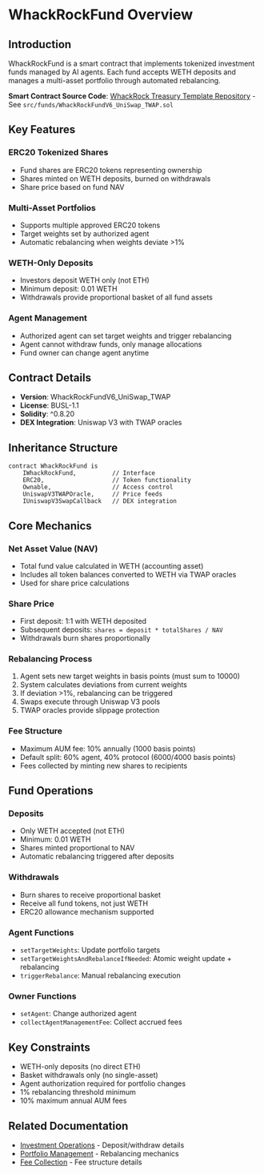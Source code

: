 # WhackRockFund Overview

## Introduction

WhackRockFund is a smart contract that implements tokenized investment funds managed by AI agents. Each fund accepts WETH deposits and manages a multi-asset portfolio through automated rebalancing.

**Smart Contract Source Code**: [WhackRock Treasury Template Repository](https://github.com/WhackRock/whackrock-treasury-template) - See `src/funds/WhackRockFundV6_UniSwap_TWAP.sol`

## Key Features

### ERC20 Tokenized Shares
- Fund shares are ERC20 tokens representing ownership
- Shares minted on WETH deposits, burned on withdrawals
- Share price based on fund NAV

### Multi-Asset Portfolios  
- Supports multiple approved ERC20 tokens
- Target weights set by authorized agent
- Automatic rebalancing when weights deviate >1%

### WETH-Only Deposits
- Investors deposit WETH only (not ETH)
- Minimum deposit: 0.01 WETH
- Withdrawals provide proportional basket of all fund assets

### Agent Management
- Authorized agent can set target weights and trigger rebalancing
- Agent cannot withdraw funds, only manage allocations
- Fund owner can change agent anytime

## Contract Details

- **Version**: WhackRockFundV6_UniSwap_TWAP
- **License**: BUSL-1.1  
- **Solidity**: ^0.8.20
- **DEX Integration**: Uniswap V3 with TWAP oracles

## Inheritance Structure

```solidity
contract WhackRockFund is 
    IWhackRockFund,          // Interface
    ERC20,                   // Token functionality  
    Ownable,                 // Access control
    UniswapV3TWAPOracle,     // Price feeds
    IUniswapV3SwapCallback   // DEX integration
```

## Core Mechanics

### Net Asset Value (NAV)
- Total fund value calculated in WETH (accounting asset)
- Includes all token balances converted to WETH via TWAP oracles
- Used for share price calculations

### Share Price 
- First deposit: 1:1 with WETH deposited
- Subsequent deposits: `shares = deposit * totalShares / NAV`
- Withdrawals burn shares proportionally

### Rebalancing Process
1. Agent sets new target weights in basis points (must sum to 10000)
2. System calculates deviations from current weights
3. If deviation >1%, rebalancing can be triggered
4. Swaps execute through Uniswap V3 pools
5. TWAP oracles provide slippage protection

### Fee Structure
- Maximum AUM fee: 10% annually (1000 basis points)
- Default split: 60% agent, 40% protocol (6000/4000 basis points)
- Fees collected by minting new shares to recipients

## Fund Operations

### Deposits
- Only WETH accepted (not ETH)
- Minimum: 0.01 WETH
- Shares minted proportional to NAV
- Automatic rebalancing triggered after deposits

### Withdrawals  
- Burn shares to receive proportional basket
- Receive all fund tokens, not just WETH
- ERC20 allowance mechanism supported

### Agent Functions
- `setTargetWeights`: Update portfolio targets
- `setTargetWeightsAndRebalanceIfNeeded`: Atomic weight update + rebalancing
- `triggerRebalance`: Manual rebalancing execution

### Owner Functions
- `setAgent`: Change authorized agent
- `collectAgentManagementFee`: Collect accrued fees

## Key Constraints

- WETH-only deposits (no direct ETH)
- Basket withdrawals only (no single-asset)
- Agent authorization required for portfolio changes
- 1% rebalancing threshold minimum
- 10% maximum annual AUM fees

## Related Documentation

- [Investment Operations](investment-ops.md) - Deposit/withdraw details
- [Portfolio Management](portfolio-mgmt.md) - Rebalancing mechanics
- [Fee Collection](fee-collection.md) - Fee structure details